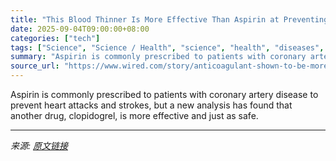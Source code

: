 ```yaml
---
title: "This Blood Thinner Is More Effective Than Aspirin at Preventing Heart Attacks"
date: 2025-09-04T09:00:00+08:00
categories: ["tech"]
tags: ["Science", "Science / Health", "science", "health", "diseases", "medicine", "Drug Discovery"]
summary: "Aspirin is commonly prescribed to patients with coronary artery disease to prevent heart attacks and strokes, but a new analysis has found that another drug, clopidogrel, is more effective and just as"
source_url: "https://www.wired.com/story/anticoagulant-shown-to-be-more-effective-than-aspirin-in-preventing-heart-attacks/"
---
```


Aspirin is commonly prescribed to patients with coronary artery disease to prevent heart attacks and strokes, but a new analysis has found that another drug, clopidogrel, is more effective and just as safe.

---

*来源: [原文链接](https://www.wired.com/story/anticoagulant-shown-to-be-more-effective-than-aspirin-in-preventing-heart-attacks/)*

